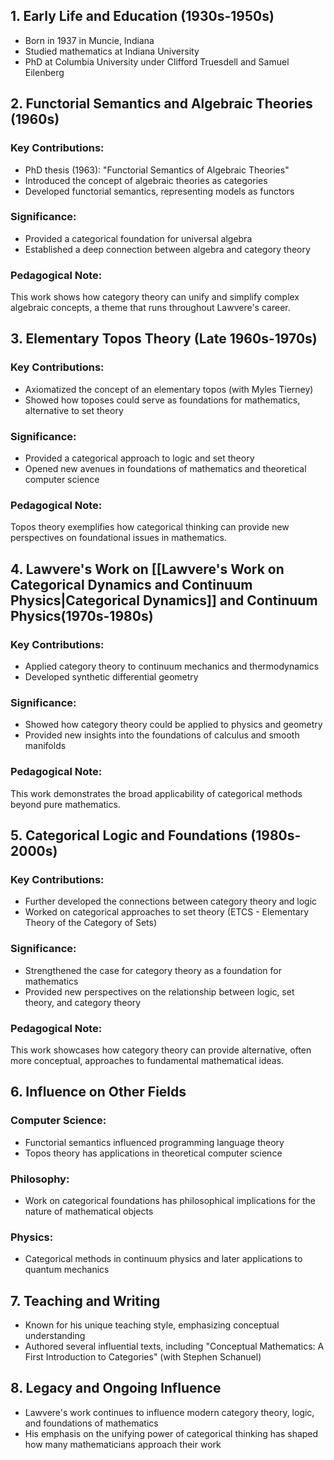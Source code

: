 ## 1. Early Life and Education (1930s-1950s)

- Born in 1937 in Muncie, Indiana
- Studied mathematics at Indiana University
- PhD at Columbia University under Clifford Truesdell and Samuel Eilenberg

## 2. Functorial Semantics and Algebraic Theories (1960s)

### Key Contributions:
- PhD thesis (1963): "Functorial Semantics of Algebraic Theories"
- Introduced the concept of algebraic theories as categories
- Developed functorial semantics, representing models as functors

### Significance:
- Provided a categorical foundation for universal algebra
- Established a deep connection between algebra and category theory

### Pedagogical Note:
This work shows how category theory can unify and simplify complex algebraic concepts, a theme that runs throughout Lawvere's career.

## 3. Elementary Topos Theory (Late 1960s-1970s)

### Key Contributions:
- Axiomatized the concept of an elementary topos (with Myles Tierney)
- Showed how toposes could serve as foundations for mathematics, alternative to set theory

### Significance:
- Provided a categorical approach to logic and set theory
- Opened new avenues in foundations of mathematics and theoretical computer science

### Pedagogical Note:
Topos theory exemplifies how categorical thinking can provide new perspectives on foundational issues in mathematics.

## 4. Lawvere's Work on [[Lawvere's Work on Categorical Dynamics and Continuum Physics|Categorical Dynamics]] and Continuum Physics(1970s-1980s)

### Key Contributions:
- Applied category theory to continuum mechanics and thermodynamics
- Developed synthetic differential geometry

### Significance:
- Showed how category theory could be applied to physics and geometry
- Provided new insights into the foundations of calculus and smooth manifolds

### Pedagogical Note:
This work demonstrates the broad applicability of categorical methods beyond pure mathematics.

## 5. Categorical Logic and Foundations (1980s-2000s)

### Key Contributions:
- Further developed the connections between category theory and logic
- Worked on categorical approaches to set theory (ETCS - Elementary Theory of the Category of Sets)

### Significance:
- Strengthened the case for category theory as a foundation for mathematics
- Provided new perspectives on the relationship between logic, set theory, and category theory

### Pedagogical Note:
This work showcases how category theory can provide alternative, often more conceptual, approaches to fundamental mathematical ideas.

## 6. Influence on Other Fields

### Computer Science:
- Functorial semantics influenced programming language theory
- Topos theory has applications in theoretical computer science

### Philosophy:
- Work on categorical foundations has philosophical implications for the nature of mathematical objects

### Physics:
- Categorical methods in continuum physics and later applications to quantum mechanics

## 7. Teaching and Writing

- Known for his unique teaching style, emphasizing conceptual understanding
- Authored several influential texts, including "Conceptual Mathematics: A First Introduction to Categories" (with Stephen Schanuel)

## 8. Legacy and Ongoing Influence

- Lawvere's work continues to influence modern category theory, logic, and foundations of mathematics
- His emphasis on the unifying power of categorical thinking has shaped how many mathematicians approach their work